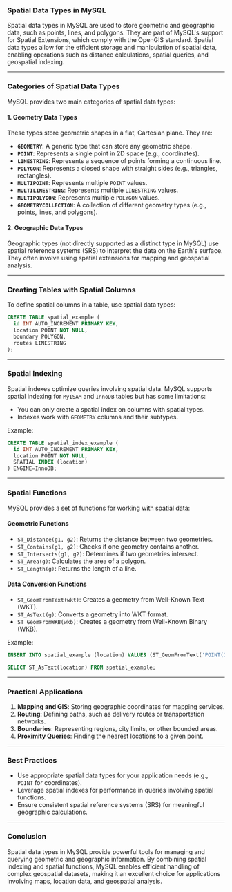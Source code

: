 ### **Spatial Data Types in MySQL**

Spatial data types in MySQL are used to store geometric and geographic data, such as points, lines, and polygons. They are part of MySQL's support for Spatial Extensions, which comply with the OpenGIS standard. Spatial data types allow for the efficient storage and manipulation of spatial data, enabling operations such as distance calculations, spatial queries, and geospatial indexing.

---

### **Categories of Spatial Data Types**

MySQL provides two main categories of spatial data types:

#### **1. Geometry Data Types**
These types store geometric shapes in a flat, Cartesian plane. They are:
- **`GEOMETRY`**: A generic type that can store any geometric shape.
- **`POINT`**: Represents a single point in 2D space (e.g., coordinates).
- **`LINESTRING`**: Represents a sequence of points forming a continuous line.
- **`POLYGON`**: Represents a closed shape with straight sides (e.g., triangles, rectangles).
- **`MULTIPOINT`**: Represents multiple `POINT` values.
- **`MULTILINESTRING`**: Represents multiple `LINESTRING` values.
- **`MULTIPOLYGON`**: Represents multiple `POLYGON` values.
- **`GEOMETRYCOLLECTION`**: A collection of different geometry types (e.g., points, lines, and polygons).

#### **2. Geographic Data Types**
Geographic types (not directly supported as a distinct type in MySQL) use spatial reference systems (SRS) to interpret the data on the Earth's surface. They often involve using spatial extensions for mapping and geospatial analysis.

---

### **Creating Tables with Spatial Columns**

To define spatial columns in a table, use spatial data types:
```sql
CREATE TABLE spatial_example (
  id INT AUTO_INCREMENT PRIMARY KEY,
  location POINT NOT NULL,
  boundary POLYGON,
  routes LINESTRING
);
```

---

### **Spatial Indexing**

Spatial indexes optimize queries involving spatial data. MySQL supports spatial indexing for `MyISAM` and `InnoDB` tables but has some limitations:
- You can only create a spatial index on columns with spatial types.
- Indexes work with `GEOMETRY` columns and their subtypes.

Example:
```sql
CREATE TABLE spatial_index_example (
  id INT AUTO_INCREMENT PRIMARY KEY,
  location POINT NOT NULL,
  SPATIAL INDEX (location)
) ENGINE=InnoDB;
```

---

### **Spatial Functions**

MySQL provides a set of functions for working with spatial data:

#### **Geometric Functions**
- `ST_Distance(g1, g2)`: Returns the distance between two geometries.
- `ST_Contains(g1, g2)`: Checks if one geometry contains another.
- `ST_Intersects(g1, g2)`: Determines if two geometries intersect.
- `ST_Area(g)`: Calculates the area of a polygon.
- `ST_Length(g)`: Returns the length of a line.

#### **Data Conversion Functions**
- `ST_GeomFromText(wkt)`: Creates a geometry from Well-Known Text (WKT).
- `ST_AsText(g)`: Converts a geometry into WKT format.
- `ST_GeomFromWKB(wkb)`: Creates a geometry from Well-Known Binary (WKB).

Example:
```sql
INSERT INTO spatial_example (location) VALUES (ST_GeomFromText('POINT(10 20)'));

SELECT ST_AsText(location) FROM spatial_example;
```

---

### **Practical Applications**
1. **Mapping and GIS**: Storing geographic coordinates for mapping services.
2. **Routing**: Defining paths, such as delivery routes or transportation networks.
3. **Boundaries**: Representing regions, city limits, or other bounded areas.
4. **Proximity Queries**: Finding the nearest locations to a given point.

---

### **Best Practices**
- Use appropriate spatial data types for your application needs (e.g., `POINT` for coordinates).
- Leverage spatial indexes for performance in queries involving spatial functions.
- Ensure consistent spatial reference systems (SRS) for meaningful geographic calculations.

---

### **Conclusion**
Spatial data types in MySQL provide powerful tools for managing and querying geometric and geographic information. By combining spatial indexing and spatial functions, MySQL enables efficient handling of complex geospatial datasets, making it an excellent choice for applications involving maps, location data, and geospatial analysis.